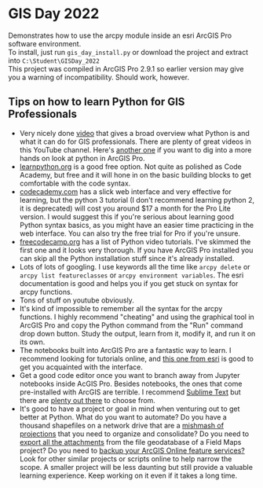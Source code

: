 # GIS Day 2022

Demonstrates how to use the arcpy module inside an esri ArcGIS Pro software environment.
<br>
To install, just run `gis_day_install.py` or download the project and extract into `C:\Student\GISDay_2022`
<br>
This project was compiled in ArcGIS Pro 2.9.1 so earlier version may give you a warning of incompatibility.  Should work, however. 


## Tips on how to learn Python for GIS Professionals

- Very nicely done [video](https://www.youtube.com/watch?v=-XrfcQVjWcM) that gives a broad overview what Python is and what it can do for GIS professionals. There are plenty of great videos in this YouTube channel. Here's [another one](https://www.youtube.com/watch?v=v1i4odPkv9U) if you want to dig into a more hands on look at python in ArcGIS Pro. 
- [learnpython.org](https://www.learnpython.org/) is a good free option. Not quite as polished as Code Academy, but free and it will hone in on the basic building blocks to get comfortable with the code syntax.
- [codecademy.com](https://www.codecademy.com) has a slick web interface and very effective for learning, but the python 3 tutorial (I don't recommend learning python 2, it is deprecated) will cost you around $17 a month for the Pro Lite version.  I would suggest this if you're serious about learning good Python syntax basics, as you might have an easier time practicing in the web interface. You can also try the free trial for Pro if you're unsure. 
- [freecodecamp.org](https://www.freecodecamp.org/news/freecodecamp-python-courses-ranked-from-best-to-worst/) has a list of Python video tutorials. I've skimmed the first one and it looks very thorough. If you have ArcGIS Pro installed you can skip all the Python installation stuff since it's already installed. 
- Lots of lots of googling. I use keywords all the time like `arcpy delete` or `arcpy list featureclasses` or `arcpy environment variables`. The esri documentation is good and helps you if you get stuck on syntax for arcpy functions.
- Tons of stuff on youtube obviously.
- It's kind of impossible to remember all the syntax for the arcpy functions.  I highly recommend "cheating" and using the graphical tool in ArcGIS Pro and copy the Python command from the "Run" command drop down button.  Study the output, learn from it, modify it, and run it on its own.
- The notebooks built into ArcGIS Pro are a fantastic way to learn. I recommend looking for tutorials online, and [this one from esri](https://learn.arcgis.com/en/projects/get-started-with-notebooks-in-arcgis-pro/) is good to get you acquainted with the interface.  
- Get a good code editor once you want to branch away from Jupyter notebooks inside AcGIS Pro. Besides notebooks, the ones that come pre-installed with ArcGIS are terrible.  I recommend [Sublime Text](https://www.sublimetext.com) but there are [plenty out there](https://www.creativebloq.com/advice/best-code-editors) to choose from. 
- It's good to have a project or goal in mind when venturing out to get better at Python.  What do you want to automate?  Do you have a thousand shapefiles on a network drive that are a [mishmash of projections](https://github.com/rrudolph/arcpy-scripts/blob/master/walk%20and%20separate%20zones%20into%20directories.py) that you need to organize and consolidate?  Do you need to [export all the attachments](https://github.com/rrudolph/gdb-attachment-exporter) from the file geodatabase of a Field Maps project? Do you need to [backup your ArcGIS Online feature services?](https://github.com/rrudolph/chis-tools) Look for other similar projects or scripts online to help narrow the scope. A smaller project will be less daunting but still provide a valuable learning experience. Keep working on it even if it takes a long time. 